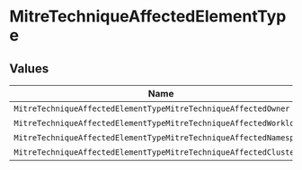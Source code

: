 # MitreTechniqueAffectedElementType


## Values

| Name                                                               | Value                                                              |
| ------------------------------------------------------------------ | ------------------------------------------------------------------ |
| `MitreTechniqueAffectedElementTypeMitreTechniqueAffectedOwner`     | MitreTechniqueAffectedOwner                                        |
| `MitreTechniqueAffectedElementTypeMitreTechniqueAffectedWorkload`  | MitreTechniqueAffectedWorkload                                     |
| `MitreTechniqueAffectedElementTypeMitreTechniqueAffectedNamespace` | MitreTechniqueAffectedNamespace                                    |
| `MitreTechniqueAffectedElementTypeMitreTechniqueAffectedCluster`   | MitreTechniqueAffectedCluster                                      |
